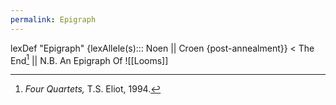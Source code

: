 ```yaml
---
permalink: Epigraph
---
```

lexDef "Epigraph" {lexAllele(s)::: Noen || Croen {post-annealment}} < The End[^EpigraphNoen] || N.B. An Epigraph Of 
![[Looms]]


[^EpigraphNoen]: *Four Quartets,* T.S. Eliot, 1994.

